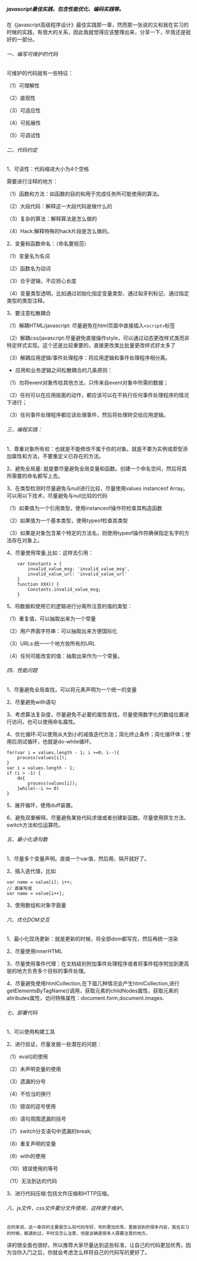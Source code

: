 ##### javascript最佳实践，包含性能优化、编码实践等。

 在《javascript高级程序设计》最佳实践那一章，然而那一张说的又和我在实习的时候的实践，有很大的关系，因此我就觉得应该整理出来，分享一下，毕竟还是挺好的一部分。

###### 一、编写可维护的代码

可维护的代码就有一些特征：

（1）可理解性

（2）直观性

（3）可适应性

（4）可拓展性

（5）可调试性

###### 二、代码约定

1、可读性：代码缩进大小为4个空格

需要进行注释的地方：

（1）函数和方法：如函数的目的和用于完成任务所可能使用的算法。

（2）大段代码：解释这一大段代码是做什么的

（3）复杂的算法：解释算法是怎么做的

（4）Hack:解释特殊的hack片段是怎么做的。

2、变量和函数命名：（命名要规范）

（1）变量名为名词

（2）函数名为动词

（3）合乎逻辑，不应担心长度

（4）变量类型透明，比如通过初始化指定变量类型、通过匈牙利标记、通过指定类型的类型注释。

3、要注意松散耦合

（1）解耦HTML/javascript: 尽量避免在html页面中直接插入`<script>`标签

（2）解耦css/javascript:尽量避免直接操作style，可以通过动态更改样式类而非特定样式实现。这个还是比较重要的，直接更改类比批量更改样式好太多了

（3）解耦应用逻辑/事件处理程序：将应用逻辑和事件处理程序相分离。

- 应用和业务逻辑之间松散耦合的几条原则：

（1）勿将event对象传给其他方法，只传来自event对象中所需的数据；

（2）任何可以在应用层面的动作，都应该可以在不执行任何事件处理程序的情况下进行； 

（3）任何事件处理程序都应该处理事件，然后将处理转交给应用逻辑。

###### 三、编程实践：

1、尊重对象所有权：也就是不能修改不属于你的对象。就是不要为实例或原型添加属性和方法，不要重定义已存在的方法。

2、避免全局量: 就是要尽量避免全局变量和函数。创建一个命名空间，然后将其所需要的命名都写上去。

3、在类型检测时尽量避免与null进行比较，尽量使用values instanceof Array。可以用以下技术，尽量避免与null比较的代码

（1）如果值为一个引用类型，使用instanceof操作符检查其构造函数

（2）如果值为一个基本类型，使用typeof检查其类型

（3）如果是对象包含某个特定的方法名，则使用typeof操作符确保指定名字的方法存在对象上。

4、尽量使用常量,比如：这样去引用：


        var Constants = {
            invalid_value_msg: 'invalid_value_msg',
            invalid_value_url: 'invalid_value_url'
        }
        function XXX() {
            Constants.invalid_value_msg;
        }

5、将数据和使用它的逻辑进行分离所注意的值的类型：

（1）重复值，可以抽取出来为一个常量

（2）用户界面字符串：可以抽取出来方便国际化

（3）URLs:统一一个地方放所有的URL

（4）任何可能改变的值：抽取出来作为一个常量。

###### 四、性能问题

1、尽量避免全局查找，可以将元素声明为一个统一的变量

2、尽量避免with语句

3、考虑算法复杂度，尽量避免不必要的属性查找，尽量使用数字化的数组位置进行访问，也可以使用命名属性。

4、优化循环:可以使用从大到小的减值迭代方法；简化终止条件；简化循环体；使用后测试循环，也就是do-while循环。


    for(var i = values.length - 1; i >=0; i--){
        process(values[i]);
    }
    var i = values.length - 1;
    if (i > -1) {
        do{
            process(values[i]);
        }while(--i >= 0)
    }

5、展开循环，使用duff装置。

6、避免双重解释。尽量避免某些代码求值或者创建新函数。尽量使用原生方法、switch方法和位运算符。

###### 五、最小化语句数

1、尽量多个变量声明。直接一个var值，然后用，隔开就好了。

2、插入迭代值，比如


    var name = value[i]; i++;
    // 直接写成
    var name = value[i++];

3、使用数组和对象字面量

###### 六、优化DOM交互

1、最小化现场更新：就是更新的时候，将全部dom都写完，然后再统一渲染

2、尽量使用innerHTML

3、尽量使用事件代理：在文档级别附加事件处理程序或者将事件程序附加到更高层的地方负责多个目标的事件处理。

4、尽量避免使用htmlCollection,在下面几种情况会产生htmlCollection,进行getElementsByTagName()调用，获取元素的childNodes属性，获取元素的attributes属性，访问特殊属性：document.form,document.images.

###### 七、部署代码

1、可以使用构建工具

2、进行验证，尽量发掘一些潜在的问题：

（1）eval()的使用

（2）未声明变量的使用

（3）遗漏的分号

（4）不恰当的换行

（5）错误的逗号使用

（6）语句周围遗漏的括号

（7）switch分支语句中遗漏的break;

（8）重复声明的变量

（9）with的使用

（10）错误使用的等号

（11）无法到达的代码

3、进行代码压缩:包括文件压缩和HTTP压缩。

###### 八、js文件，css文件要分文件使用，这样便于维护。

    总的来说，这一章将的主要是怎么将代码写好，写的更加优秀，里面说到的很多内容，我在实习的时候，都遇到过，平时没怎么注意，但是这确是很多人需要注意的地方。 

讲的很全面也很好。所以推荐大家尽量达到这些标准，让自己的代码更加优秀。因为当你入门之后，你就会考虑怎么样将自己的代码写的更好了。